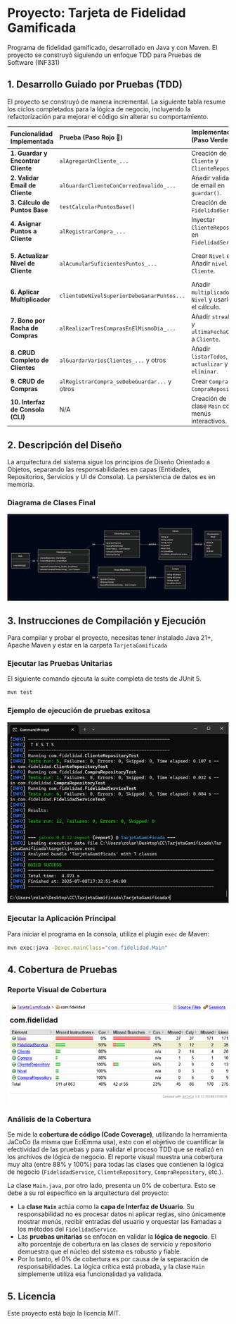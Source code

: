 # Proyecto: Tarjeta de Fidelidad Gamificada

Programa de fidelidad gamificado, desarrollado en Java y con Maven. El proyecto se construyó siguiendo un enfoque TDD para Pruebas de Software (INF331)

## 1. Desarrollo Guiado por Pruebas (TDD)

El proyecto se construyó de manera incremental. La siguiente tabla resume los ciclos completados para la lógica de negocio, incluyendo la refactorización para mejorar el código sin alterar su comportamiento.

| Funcionalidad Implementada | Prueba (Paso Rojo 🔴) | Implementación (Paso Verde 🟢) | Refactorización (Paso Azul 🔵) |
| :--- | :--- | :--- | :--- |
| **1. Guardar y Encontrar Cliente**| `alAgregarUnCliente_...` | Creación de `Cliente` y `ClienteRepository`. | No fue necesario. |
| **2. Validar Email de Cliente** | `alGuardarClienteConCorreoInvalido_...` | Añadir validación de email en `guardar()`. | No fue necesario. |
| **3. Cálculo de Puntos Base** | `testCalcularPuntosBase()` | Creación de `FidelidadService`. | No fue necesario. |
| **4. Asignar Puntos a Cliente**| `alRegistrarCompra_...` | Inyectar `ClienteRepository` en `FidelidadService`. | No fue necesario. |
| **5. Actualizar Nivel de Cliente**| `alAcumularSuficientesPuntos_...` | Crear `Nivel` enum. Añadir `nivel` a `Cliente`. | Se completó `actualizarNivel()` para todos los niveles. |
| **6. Aplicar Multiplicador** | `clienteDeNivelSuperiorDebeGanarPuntos...`| Añadir `multiplicador` a `Nivel` y usarlo en el cálculo.| No fue necesario. |
| **7. Bono por Racha de Compras** | `alRealizarTresComprasEnElMismoDia_...`| Añadir `streakDias` y `ultimaFechaCompra` a `Cliente`. | Se extrajo la lógica de la racha a un método privado. |
| **8. CRUD Completo de Clientes**| `alGuardarVariosClientes_...` y otros | Añadir `listarTodos`, `actualizar` y `eliminar`.| No fue necesario. |
| **9. CRUD de Compras** | `alRegistrarCompra_seDebeGuardar...` y otros| Crear `Compra` y `CompraRepository`. | No fue necesario. |
| **10. Interfaz de Consola (CLI)** | N/A | Creación de la clase `Main` con menús interactivos. | N/A (Lógica subyacente ya probada). |

## 2. Descripción del Diseño

La arquitectura del sistema sigue los principios de Diseño Orientado a Objetos, separando las responsabilidades en capas (Entidades, Repositorios, Servicios y UI de Consola). La persistencia de datos es en memoria.

### Diagrama de Clases Final

![Diagrama de clases](data/clases.png)

## 3. Instrucciones de Compilación y Ejecución

Para compilar y probar el proyecto, necesitas tener instalado Java 21+, Apache Maven y estar en la carpeta `TarjetaGamificada`

### Ejecutar las Pruebas Unitarias
El siguiente comando ejecuta la suite completa de tests de JUnit 5.
```bash
mvn test
```

### Ejemplo de ejecución de pruebas exitosa

![Ejecución de pruebas](data/tests.png)

### Ejecutar la Aplicación Principal
Para iniciar el programa en la consola, utiliza el plugin `exec` de Maven:
```bash
mvn exec:java -Dexec.mainClass="com.fidelidad.Main"
```

## 4. Cobertura de Pruebas


### Reporte Visual de Cobertura
![Reporte de Cobertura](data/coverage.png)

### Análisis de la Cobertura

Se mide la **cobertura de código (Code Coverage)**, utilizando la herramienta JaCoCo (la misma que EclEmma usa), esto con el objetivo de cuantificar la efectividad de las pruebas y para validar el proceso TDD que se realizó en los archivos de lógica de negocio. El reporte visual muestra una cobertura muy alta (entre 88% y 100%) para todas las clases que contienen la lógica de negocio (`FidelidadService`, `ClienteRepository`, `CompraRepository`, etc.).

La clase `Main.java`, por otro lado, presenta un 0% de cobertura. Esto se debe a su rol específico en la arquitectura del proyecto:
* La **clase `Main`** actúa como la **capa de Interfaz de Usuario**. Su responsabilidad no es procesar datos ni aplicar reglas, sino únicamente mostrar menús, recibir entradas del usuario y orquestar las llamadas a los métodos del `FidelidadService`.
* Las **pruebas unitarias** se enfocan en validar la **lógica de negocio**. El alto porcentaje de cobertura en las clases de servicio y repositorio demuestra que el núcleo del sistema es robusto y fiable.
* Por lo tanto, el 0% de cobertura es por causa de la separación de responsabilidades. La lógica crítica está probada, y la clase `Main` simplemente utiliza esa funcionalidad ya validada.

## 5. Licencia
Este proyecto está bajo la licencia MIT.
